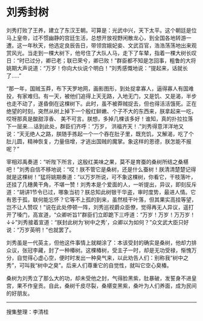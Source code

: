 # 刘秀封树

刘秀打败了王养，建立了东汉王朝。可算是：光武中兴，天下太平。这个朝廷是位马上皇帝，过不惯幽静的宫廷生活，总想开放视野闲散龙心，到全国各地转游一遭。这一年秋天，他选定良辰告日，带领宫娥妃妾、文武百官，浩浩荡荡地出来观赏风光。当走到一棵大树下，他号住了大队人马，走下了车辇，指着一棵大树长叹日：“时已过分，卿已老；联已荣兮，卿已败！”群臣都不知是怎回事，粗鲁的大将姚期大声说道：“万岁！你向大伙说个明白！”刘秀感慨地说：“提起来，话就长了.....”

“那一年，国贼玉莽，布下天罗地网，画影图形，到处捉拿寡人，逼得寡人有国难投，有家难归。有一天，被他们追得上天无路，入地无门，又是饥、又是渴，半步也走不动了，遂昏倒在这棵树下。此时，虽不被莽贼捉去，但也得活活饿死。正在绝望的时刻，突然从树上掉下一个殷红鲜嫩、个子不大的东西来，朕拿起来一吃，哎呀那真是酸甜淳香、 美不可言。朕想，多掉几棵该多好！谁知，真的扑拉拉落下一层来....话到此处，群臣们齐呼：“万岁， 洪福齐天！.”刘秀得意洋洋地又说：“天无绝人之路，朕随手拣起一个一个吞在肚子里，既充饥，又解渴，吃了个肚儿圆，精神恢复，力量倍增，才逃出国贼的魔掌。象这样的恩德，朕怎能不报呢？”

宰相邓禹奏道：“听陛下所言，这殷红美味之果，莫不是育蚕的桑树所结之桑椹吧！”刘秀自信不移地说：“哎！朕不管它是桑树，还是什么蚕树！朕清清楚楚记得就是这棵树！”猛将姚期奏道：“以万岁所说，可不象这棵树，你看它，干枝落叶，还挂了几穗黄干角，不堪一赞！刘秀本是个爱面的人，一听提出，异议，即刻反斥道：“胡讲1节令已过，哪象当初？朕总知此树银干华盗，审时度势，最进人情。它有恩于孤，联何能忘怀？它等不上孤的到来，虽然枝干叶落，但其果实高挂等望，岂不让人赞叹！”说在此处停顿一阵，刘秀巡视爵众臣僚，觉得再无人异议，遥打开了嗓门，高宣道，“众卿听旨1”群臣们立即跪下三呼道：“万岁！万岁！万万岁！↓↓”刘秀接着宣道：“朕封此树为‘树中之秀’，众卿以为如何？”众文武大臣只好说：“万岁英明！”也就罢了。

刘秀虽是一代英主，但他这件事情上就糊涂了：本该受封的确实是桑树，他却力排众议，张冠李藏，封了一种椿树。这棵椿树，受主子一时，却是无功受禄，惭愧万分，自觉得心虚心空，便时时发出一种臭气来，以此劝告人们：别称我“树中之秀”，可叫我“树中之臭”。后来人们尊重它的自觉性，就叫它空心臭椿。

桑树为刘秀立了那么大的功，却未受他之封，气得脸黑紫，肚暴破，发誓身不进皇宫，果不作皇贡。自此，桑树千皮尽裂，桑椹变黑紫，桑叶为人们养面，成为民间的好朋友。

---

搜集整理：李清桂